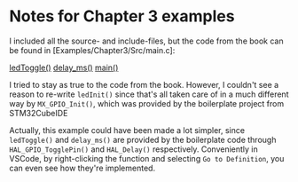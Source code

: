 # Notes for Chapter 3 examples

I included all the source- and include-files, but the code from the book can be found in [Examples/Chapter3/Src/main.c]:

[ledToggle()](Examples/Chapter3/Src/main.c#L64)
[delay_ms()](Examples/Chapter3/Src/main.c#L75)
[main()](Examples/Chapter3/Src/main.c#L88)

I tried to stay as true to the code from the book. However, I couldn't see a reason to re-write `ledInit()` since that's all taken care of in a much different way by `MX_GPIO_Init()`, which was provided by the boilerplate project from STM32CubeIDE

Actually, this example could have been made a lot simpler, since `ledToggle()` and `delay_ms()` are provided by the boilerplate code through `HAL_GPIO_TogglePin()` and `HAL_Delay()` respectively. Conveniently in VSCode, by right-clicking the function and selecting `Go to Definition`, you can even see how they're implemented.